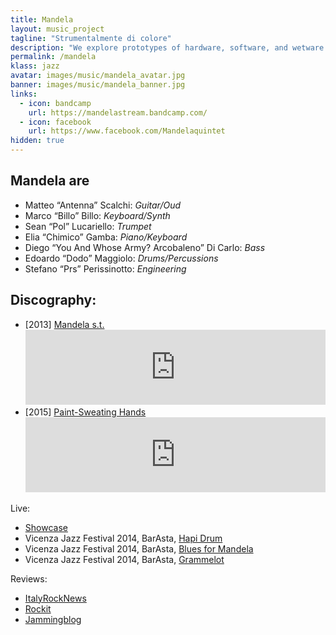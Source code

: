 ```yaml
---
title: Mandela
layout: music_project
tagline: "Strumentalmente di colore"
description: "We explore prototypes of hardware, software, and wetware in the design of a practical water quality sensors."
permalink: /mandela
klass: jazz
avatar: images/music/mandela_avatar.jpg
banner: images/music/mandela_banner.jpg
links:
  - icon: bandcamp
    url: https://mandelastream.bandcamp.com/
  - icon: facebook
    url: https://www.facebook.com/Mandelaquintet
hidden: true
---
```


## Mandela are
- Matteo “Antenna” Scalchi: *Guitar/Oud*
- Marco “Billo” Billo: *Keyboard/Synth*
- Sean “Pol” Lucariello: *Trumpet*
- Elia “Chimico” Gamba: *Piano/Keyboard*
- Diego “You And Whose Army? Arcobaleno” Di Carlo: *Bass*
- Edoardo “Dodo” Maggiolo: *Drums/Percussions*
- Stefano “Prs” Perissinotto: *Engineering*

## Discography:
- [2013] [Mandela s.t.](https://mandelastream.bandcamp.com/album/mandela-4)
  <iframe style="border: 0; width: 100%; height: 120px;" src="https://bandcamp.com/EmbeddedPlayer/album=2945441665/size=large/bgcol=ffffff/linkcol=0687f5/tracklist=false/artwork=small/track=3940435628/transparent=true/" seamless><a href="http://mandelastream.bandcamp.com/album/mandela-4">Mandela by Mandela</a></iframe>
- [2015] [Paint-Sweating Hands](https://mandelastream.bandcamp.com/album/paint-sweating-hands)
  <iframe style="border: 0; width: 100%; height: 120px;" src="https://bandcamp.com/EmbeddedPlayer/album=1923548984/size=large/bgcol=ffffff/linkcol=0687f5/tracklist=false/artwork=small/track=1378335783/transparent=true/" seamless><a href="http://mandelastream.bandcamp.com/album/paint-sweating-hands">Paint-Sweating Hands by Mandela</a></iframe>

Live:
- [Showcase](https://www.youtube.com/watch?v=b2UOrDglSbQ)
- Vicenza Jazz Festival 2014, BarAsta, [Hapi Drum](https://www.youtube.com/watch?v=RgxB8VBXQ_A)
- Vicenza Jazz Festival 2014, BarAsta, [Blues for Mandela](https://www.youtube.com/watch?v=oQnGcg3L_6A)
- Vicenza Jazz Festival 2014, BarAsta, [Grammelot](https://www.youtube.com/watch?v=j72468I_Dw0)

Reviews:
- [ItalyRockNews](https://italyrocknews.wordpress.com/tag/mandela/)
- [Rockit](https://www.rockit.it/MandelaSextet/album/mandela/22978)
- [Jammingblog](https://jammingblog.wordpress.com/2013/08/22/gruppo-inedito-mandela/)